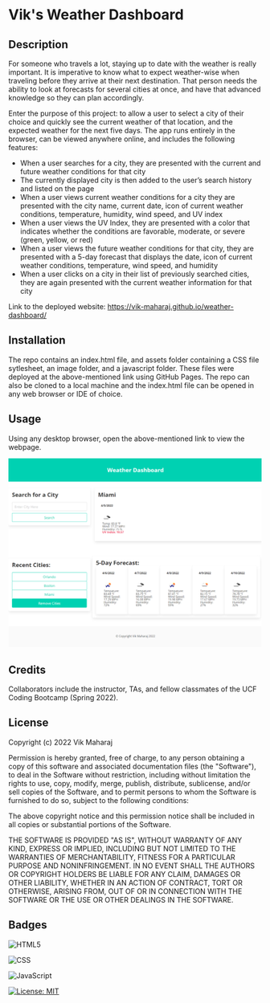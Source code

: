 # Vik's Weather Dashboard

## Description

For someone who travels a lot, staying up to date with the weather is really important. It is imperative to know what to expect weather-wise when traveling before they arrive at their next destination. That person needs the ability to look at forecasts for several cities at once, and have that advanced knowledge so they can plan accordingly.

Enter the purpose of this project: to allow a user to select a city of their choice and quickly see the current weather of that location, and the expected weather for the next five days. The app runs entirely in the browser, can be viewed anywhere online, and includes the following features:

- When a user searches for a city, they are presented with the current and future weather conditions for that city
- The currently displayed city is then added to the user’s search history and listed on the page
- When a user views current weather conditions for a city they are presented with the city name, current date, icon of current weather conditions, temperature, humidity, wind speed, and UV index
- When a user views the UV Index, they are presented with a color that indicates whether the conditions are favorable, moderate, or severe (green, yellow, or red)
- When a user views the future weather conditions for that city, they are presented with a 5-day forecast that displays the date, icon of current weather conditions, temperature, wind speed, and humidity
- When a user clicks on a city in their list of previously searched cities, they are again presented with the current weather information for that city


Link to the deployed website: https://vik-maharaj.github.io/weather-dashboard/


## Installation

The repo contains an index.html file, and assets folder containing a CSS file sytlesheet, an image folder, and a javascript folder. These files were deployed at the above-mentioned link using GitHub Pages. The repo can also be cloned to a local machine and the index.html file can be opened in any web browser or IDE of choice.


## Usage

Using any desktop browser, open the above-mentioned link to view the webpage.

![Vik's Weather Dashboard](assets/images/screenshot.png)


## Credits

Collaborators include the instructor, TAs, and fellow classmates of the UCF Coding Bootcamp (Spring 2022).


## License

Copyright (c) 2022 Vik Maharaj

Permission is hereby granted, free of charge, to any person obtaining a copy of this software and associated documentation files (the "Software"), to deal
in the Software without restriction, including without limitation the rights to use, copy, modify, merge, publish, distribute, sublicense, and/or sell copies of the Software, and to permit persons to whom the Software is furnished to do so, subject to the following conditions:

The above copyright notice and this permission notice shall be included in all copies or substantial portions of the Software.

THE SOFTWARE IS PROVIDED "AS IS", WITHOUT WARRANTY OF ANY KIND, EXPRESS OR IMPLIED, INCLUDING BUT NOT LIMITED TO THE WARRANTIES OF MERCHANTABILITY,
FITNESS FOR A PARTICULAR PURPOSE AND NONINFRINGEMENT. IN NO EVENT SHALL THE AUTHORS OR COPYRIGHT HOLDERS BE LIABLE FOR ANY CLAIM, DAMAGES OR OTHER LIABILITY, WHETHER IN AN ACTION OF CONTRACT, TORT OR OTHERWISE, ARISING FROM, OUT OF OR IN CONNECTION WITH THE SOFTWARE OR THE USE OR OTHER DEALINGS IN THE SOFTWARE.


## Badges

![HTML5](https://img.shields.io/badge/HTML5-E34F26?style=for-the-badge&logo=html5&logoColor=white)

![CSS](https://img.shields.io/badge/CSS3-1572B6?style=for-the-badge&logo=css3&logoColor=white)

![JavaScript](https://img.shields.io/badge/javascript-%23323330.svg?style=for-the-badge&logo=javascript&logoColor=%23F7DF1E)

[![License: MIT](https://img.shields.io/badge/License-MIT-yellow.svg)](https://opensource.org/licenses/MIT)
